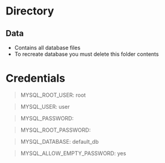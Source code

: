 # Directory

## Data

- Contains all database files
- To recreate database you must delete this folder contents

# Credentials

> MYSQL_ROOT_USER: root

> MYSQL_USER: user

> MYSQL_PASSWORD:

> MYSQL_ROOT_PASSWORD:

> MYSQL_DATABASE: default_db

> MYSQL_ALLOW_EMPTY_PASSWORD: yes